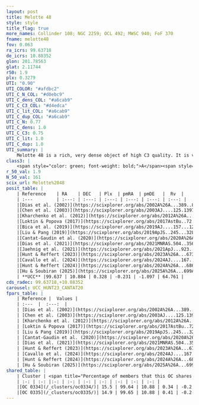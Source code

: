 ```yaml
---
layout: post
title: Melotte 48
style: style
title_flag: true
more_names: Collinder 108; NGC 2259; OCL 492; MWSC 940; FoF 370
fname: melotte48
fov: 0.063
ra_icrs: 99.63718
de_icrs: 10.88352
glon: 201.78563
glat: 2.11744
r50: 1.9
plx: 0.3279
UTI: "0.90"
UTI_COLOR: "#afdbc2"
UTI_C_N_COL: "#d0ebc9"
UTI_C_dens_COL: "#a6cab9"
UTI_C_C3_COL: "#d4edca"
UTI_C_lit_COL: "#a6cab9"
UTI_C_dup_COL: "#a6cab9"
UTI_C_N: 0.77
UTI_C_dens: 1.0
UTI_C_C3: 0.75
UTI_C_lit: 1.0
UTI_C_dup: 1.0
UTI_summary: |
    Melotte 48 is a rich, very dense object of high C3 quality. It is very well-studied in the literature. This object shares a small percentage of members with 2 later reported entries.
class3: |
    <span style="color: green; font-weight: bold;">A</span><span style="color: #FFC300; font-weight: bold;">B</span>
r_50_val: 1.9
N_50_val: 161
scix_url: Melotte%2048
posit_table: |
    | Reference    | RA    | DEC   | Plx  | pmRA  | pmDE   |  Rv  |
    | :---         | :---: | :---: | :---: | :---: | :---: | :---: |
    |[Dias et al. (2002)](https://scixplorer.org/abs/2002A%26A...389..871D) | 99.588 | 10.883 | -- | 2.79 | -0.96 | -- |
    |[Chen et al. (2003)](https://scixplorer.org/abs/2003AJ....125.1397C) | 99.582 | 10.883 | -- | -- | -- | -- |
    |[Kharchenko et al. (2012)](https://scixplorer.org/abs/2012A%26A...543A.156K) | 99.633 | 10.875 | -- | 2.66 | -2.38 | -- |
    |[Loktin & Popova (2017)](https://scixplorer.org/abs/2017AstBu..72..257L) | 99.63 | 10.884 | -- | 0.877 | -0.715 | -- |
    |[Bica et al. (2019)](https://scixplorer.org/abs/2019AJ....157...12B) | 99.637 | 10.888 | -- | -- | -- | -- |
    |[Liu & Pang (2019)](https://scixplorer.org/abs/2019ApJS..245...32L) | 99.632 | 10.889 | 0.328 | -0.257 | -1.045 | -- |
    |[Cantat-Gaudin et al. (2020)](https://scixplorer.org/abs/2020A%26A...640A...1C) | 99.633 | 10.885 | 0.326 | -0.273 | -1.032 | -- |
    |[Dias et al. (2021)](https://scixplorer.org/abs/2021MNRAS.504..356D) | 99.621 | 10.886 | 0.308 | -0.266 | -1.062 | -- |
    |[Jaehnig et al. (2021)](https://scixplorer.org/abs/2021ApJ...923..129J) | 99.638 | 10.876 | 0.376 | -0.245 | -1.128 | -- |
    |[Hunt & Reffert (2023)](https://scixplorer.org/abs/2023A%26A...673A.114H) | 99.639 | 10.881 | 0.31 | -0.237 | -1.086 | 80.409 |
    |[Cavallo et al. (2024)](https://scixplorer.org/abs/2024AJ....167...12C) | 99.633 | 10.884 | 0.309 | -- | -- | -- |
    |[Hunt & Reffert (2024)](https://scixplorer.org/abs/2024A%26A...686A..42H) | 99.639 | 10.881 | 0.31 | -0.237 | -1.086 | 80.409 |
    |[Hu & Soubiran (2025)](https://scixplorer.org/abs/2025A%26A...699A.246H) | 99.633 | 10.884 | -- | -- | -- | -- |
    | **UCC** |99.637 | 10.884 | 0.328 | -0.231 | -1.097 | 64.761 | 
cds_radec: 99.63718,+10.88352
carousel: UCC_HUNT23_CANTAT20
fpars_table: |
    | Reference |  Values |
    | :---  |  :---:  |
    | [Dias et al. (2002)](https://scixplorer.org/abs/2002A%26A...389..871D) | `E(B-V)=0.59, Dist=3311.0, Age=8.5, [Fe/H]=0.07` |
    | [Chen et al. (2003)](https://scixplorer.org/abs/2003AJ....125.1397C) | `E(B-V)=0.59, HDis=3311, Age=0.32, [Fe/H]_1=0.07` |
    | [Kharchenko et al. (2012)](https://scixplorer.org/abs/2012A%26A...543A.156K) | `e_bv=0.687, distance=3060, log_age=8.625, metallicity=0.07` |
    | [Loktin & Popova (2017)](https://scixplorer.org/abs/2017AstBu..72..257L) | `E(B-V)=0.474, Dmod=11.7, logt=8.221` |
    | [Liu & Pang (2019)](https://scixplorer.org/abs/2019ApJS..245...32L) | `Age=0.603, Z=0.5` |
    | [Cantat-Gaudin et al. (2020)](https://scixplorer.org/abs/2020A%26A...640A...1C) | `AVNN=1.52, DMNN=12.39, AgeNN=8.44` |
    | [Dias et al. (2021)](https://scixplorer.org/abs/2021MNRAS.504..356D) | `Av=1.847, Dist=2342, logage=8.527, [Fe/H]=-0.152` |
    | [Hunt & Reffert (2023)](https://scixplorer.org/abs/2023A%26A...673A.114H) | `AV50=1.661, diffAV50=1.179, MOD50=12.221, logAge50=8.544` |
    | [Cavallo et al. (2024)](https://scixplorer.org/abs/2024AJ....167...12C) | `AV50=1.6, dMod50=12.06, logAge50=8.78, [Fe/H]50=0.35` |
    | [Hunt & Reffert (2024)](https://scixplorer.org/abs/2024A%26A...686A..42H) | `MassJ=1114.41` |
    | [Hu & Soubiran (2025)](https://scixplorer.org/abs/2025A%26A...699A.246H) | `MA22=-0.24, MA23f=-0.42, MK24=-0.28, MF24=-0.49` |
shared_table: |
    | Cluster | <span title="Percentage of members that this OC shares with the ones listed">%</span>   | RA   | DEC   | Plx   | pmRA  | pmDE  | Rv | UTI |
    | :-: | :-: |:-: | :-: | :-: | :-: | :-: | :-: | :-: |
    |[OC 0334](/_clusters/oc0334/)| 15.5 | 99.64 | 10.88 | 0.34 | -0.2 | -1.09 | -- |0.0 |
    |[OC 0335](/_clusters/oc0335/)| 14.9 | 99.65 | 10.88 | 0.41 | -0.2 | -0.98 | 64.76 |0.01 |
---
```

